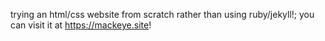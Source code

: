 trying an html/css website from scratch rather than using ruby/jekyll!; you can visit it at https://mackeye.site!
